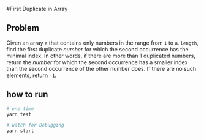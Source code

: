 #First Duplicate in Array

## Problem

Given an array `a` that contains only numbers in the range
from `1` to `a.length`, find the first duplicate _number_ for
which the second occurrence has the minimal index. In other words, if
there are more than 1 duplicated numbers, return the _number_ for
which the second occurrence has a smaller index than the second
occurrence of the other number does. If there are no such elements,
return `-1`.

## how to run

```sh
# one time
yarn test

# watch for Debugging
yarn start
```
